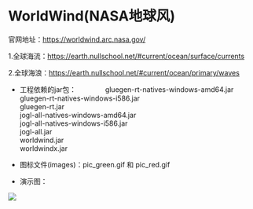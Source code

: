 # WorldWind(NASA地球风)
 官网地址：https://worldwind.arc.nasa.gov/
 
 1.全球海流：https://earth.nullschool.net/#current/ocean/surface/currents
 
 2.全球海浪：https://earth.nullschool.net/#current/ocean/primary/waves
 
* 工程依赖的jar包：              
  gluegen-rt-natives-windows-amd64.jar      
  gluegen-rt-natives-windows-i586.jar         
  gluegen-rt.jar         
  jogl-all-natives-windows-amd64.jar        
  jogl-all-natives-windows-i586.jar      
  jogl-all.jar       
  worldwind.jar      
  worldwindx.jar         
  
* 图标文件(images)：pic_green.gif 和 pic_red.gif
  
* 演示图：          
 <img src="http://images.cnblogs.com/cnblogs_com/wp5719/936332/o_Earth.png"  />
